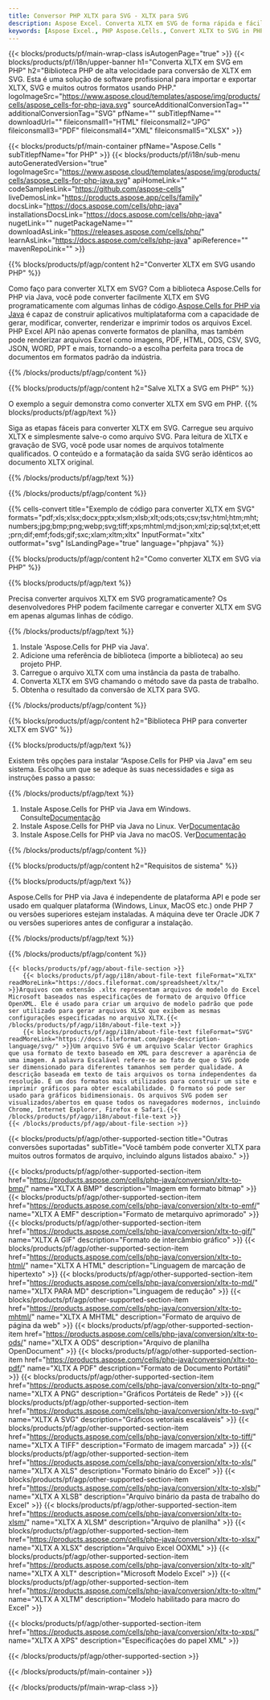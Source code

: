 ```yaml
---
title: Conversor PHP XLTX para SVG - XLTX para SVG
description: Aspose Excel. Converta XLTX em SVG de forma rápida e fácil com Aspose.Cells. PHP XLTX em SVG. PHP Salve XLTX em SVG. Salve XLTX como SVG usando PHP.
keywords: [Aspose Excel., PHP Aspose.Cells., Convert XLTX to SVG in PHP., Save XLTX to SVG using PHP., PHP XLTX to SVG saveformat., XLTX to SVG Converter., PHP Save XLTX as SVG]
---
```

{{< blocks/products/pf/main-wrap-class isAutogenPage="true" >}}
{{< blocks/products/pf/i18n/upper-banner h1="Converta XLTX em SVG em PHP" h2="Biblioteca PHP de alta velocidade para conversão de XLTX em SVG. Esta é uma solução de software profissional para importar e exportar XLTX, SVG e muitos outros formatos usando PHP." logoImageSrc="https://www.aspose.cloud/templates/aspose/img/products/cells/aspose_cells-for-php-java.svg" sourceAdditionalConversionTag="" additionalConversionTag="SVG" pfName="" subTitlepfName="" downloadUrl="" fileiconsmall1="HTML" fileiconsmall2="JPG" fileiconsmall3="PDF" fileiconsmall4="XML" fileiconsmall5="XLSX" >}}

{{< blocks/products/pf/main-container pfName="Aspose.Cells " subTitlepfName="for PHP" >}}
{{< blocks/products/pf/i18n/sub-menu autoGeneratedVersion="true" logoImageSrc="https://www.aspose.cloud/templates/aspose/img/products/cells/aspose_cells-for-php-java.svg" apiHomeLink="" codeSamplesLink="https://github.com/aspose-cells" liveDemosLink="https://products.aspose.app/cells/family" docsLink="https://docs.aspose.com/cells/php-java" installationsDocsLink="https://docs.aspose.com/cells/php-java" nugetLink="" nugetPackageName="" downloadAsLink="https://releases.aspose.com/cells/php/" learnAsLink="https://docs.aspose.com/cells/php-java" apiReference="" mavenRepoLink="" >}}


{{% blocks/products/pf/agp/content h2="Converter XLTX em SVG usando PHP" %}}

 Como faço para converter XLTX em SVG? Com a biblioteca Aspose.Cells for PHP via Java, você pode converter facilmente XLTX em SVG programaticamente com algumas linhas de código.[Aspose.Cells for PHP via Java](https://products.aspose.com/cells/php-java/) é capaz de construir aplicativos multiplataforma com a capacidade de gerar, modificar, converter, renderizar e imprimir todos os arquivos Excel. PHP Excel API não apenas converte formatos de planilha, mas também pode renderizar arquivos Excel como imagens, PDF, HTML, ODS, CSV, SVG, JSON, WORD, PPT e mais, tornando-o a escolha perfeita para troca de documentos em formatos padrão da indústria.
 
{{% /blocks/products/pf/agp/content %}}

{{% blocks/products/pf/agp/content h2="Salve XLTX a SVG em PHP" %}}

O exemplo a seguir demonstra como converter XLTX em SVG em PHP.
{{% blocks/products/pf/agp/text %}}

Siga as etapas fáceis para converter XLTX em SVG. Carregue seu arquivo XLTX e simplesmente salve-o como arquivo SVG. Para leitura de XLTX e gravação de SVG, você pode usar nomes de arquivos totalmente qualificados. O conteúdo e a formatação da saída SVG serão idênticos ao documento XLTX original.

{{% /blocks/products/pf/agp/text %}}

{{% /blocks/products/pf/agp/content %}}

{{% cells-convert title="Exemplo de código para converter XLTX em SVG" formats="pdf;xls;xlsx;docx;pptx;xlsm;xlsb;xlt;ods;ots;csv;tsv;html;htm;mht;numbers;jpg;bmp;png;webp;svg;tiff;xps;mhtml;md;json;xml;zip;sql;txt;et;ett;prn;dif;emf;fods;gif;sxc;xlam;xltm;xltx" InputFormat="xltx" outformat="svg" IsLandingPage="true" language="phpjava" %}}

{{% blocks/products/pf/agp/content h2="Como converter XLTX em SVG via PHP" %}}

{{% blocks/products/pf/agp/text %}}

Precisa converter arquivos XLTX em SVG programaticamente? Os desenvolvedores PHP podem facilmente carregar e converter XLTX em SVG em apenas algumas linhas de código.

{{% /blocks/products/pf/agp/text %}}

1.  Instale 'Aspose.Cells for PHP via Java'.
1.  Adicione uma referência de biblioteca (importe a biblioteca) ao seu projeto PHP.
1.  Carregue o arquivo XLTX com uma instância da pasta de trabalho.
1.  Converta XLTX em SVG chamando o método save da pasta de trabalho.
1.  Obtenha o resultado da conversão de XLTX para SVG.

{{% /blocks/products/pf/agp/content %}}

{{% blocks/products/pf/agp/content h2="Biblioteca PHP para converter XLTX em SVG" %}}

{{% blocks/products/pf/agp/text %}}

Existem três opções para instalar “Aspose.Cells for PHP via Java” em seu sistema. Escolha um que se adeque às suas necessidades e siga as instruções passo a passo:

{{% /blocks/products/pf/agp/text %}}

1.  Instale Aspose.Cells for PHP via Java em Windows. Consulte[Documentação](https://docs.aspose.com/cells/php-java/setup-and-installation-guidelines/#windows)
1.  Instale Aspose.Cells for PHP via Java no Linux. Ver[Documentação](https://docs.aspose.com/cells/php-java/setup-and-installation-guidelines/#linux)
1.  Instale Aspose.Cells for PHP via Java no macOS. Ver[Documentação](https://docs.aspose.com/cells/php-java/setup-and-installation-guidelines/#mac)

{{% /blocks/products/pf/agp/content %}}

{{% blocks/products/pf/agp/content h2="Requisitos de sistema" %}}

{{% blocks/products/pf/agp/text %}}

Aspose.Cells for PHP via Java é independente de plataforma API e pode ser usado em qualquer plataforma (Windows, Linux, MacOS etc.) onde PHP 7 ou versões superiores estejam instaladas. A máquina deve ter Oracle JDK 7 ou versões superiores antes de configurar a instalação.
 
{{% /blocks/products/pf/agp/text %}}


{{% /blocks/products/pf/agp/content %}}

<!-- aboutfile Starts -->
    {{< blocks/products/pf/agp/about-file-section >}}
        {{< blocks/products/pf/agp/i18n/about-file-text fileFormat="XLTX" readMoreLink="https://docs.fileformat.com/spreadsheet/xltx/" >}}Arquivos com extensão .xltx representam arquivos de modelo do Excel Microsoft baseados nas especificações de formato de arquivo Office OpenXML. Ele é usado para criar um arquivo de modelo padrão que pode ser utilizado para gerar arquivos XLSX que exibem as mesmas configurações especificadas no arquivo XLTX.{{< /blocks/products/pf/agp/i18n/about-file-text >}}
        {{< blocks/products/pf/agp/i18n/about-file-text fileFormat="SVG" readMoreLink="https://docs.fileformat.com/page-description-language/svg/" >}}Um arquivo SVG é um arquivo Scalar Vector Graphics que usa formato de texto baseado em XML para descrever a aparência de uma imagem. A palavra Escalável refere-se ao fato de que o SVG pode ser dimensionado para diferentes tamanhos sem perder qualidade. A descrição baseada em texto de tais arquivos os torna independentes da resolução. É um dos formatos mais utilizados para construir um site e imprimir gráficos para obter escalabilidade. O formato só pode ser usado para gráficos bidimensionais. Os arquivos SVG podem ser visualizados/abertos em quase todos os navegadores modernos, incluindo Chrome, Internet Explorer, Firefox e Safari.{{< /blocks/products/pf/agp/i18n/about-file-text >}}
    {{< /blocks/products/pf/agp/about-file-section >}}
<!-- aboutfile Ends -->

{{< blocks/products/pf/agp/other-supported-section title="Outras conversões suportadas" subTitle="Você também pode converter XLTX para muitos outros formatos de arquivo, incluindo alguns listados abaixo." >}}

{{< blocks/products/pf/agp/other-supported-section-item href="https://products.aspose.com/cells/php-java/conversion/xltx-to-bmp/" name="XLTX A BMP" description="Imagem em formato bitmap" >}}
{{< blocks/products/pf/agp/other-supported-section-item href="https://products.aspose.com/cells/php-java/conversion/xltx-to-emf/" name="XLTX A EMF" description="Formato de metarquivo aprimorado" >}}
{{< blocks/products/pf/agp/other-supported-section-item href="https://products.aspose.com/cells/php-java/conversion/xltx-to-gif/" name="XLTX A GIF" description="Formato de intercâmbio gráfico" >}}
{{< blocks/products/pf/agp/other-supported-section-item href="https://products.aspose.com/cells/php-java/conversion/xltx-to-html/" name="XLTX A HTML" description="Linguagem de marcação de hipertexto" >}}
{{< blocks/products/pf/agp/other-supported-section-item href="https://products.aspose.com/cells/php-java/conversion/xltx-to-md/" name="XLTX PARA MD" description="Linguagem de redução" >}}
{{< blocks/products/pf/agp/other-supported-section-item href="https://products.aspose.com/cells/php-java/conversion/xltx-to-mhtml/" name="XLTX A MHTML" description="Formato de arquivo de página da web" >}}
{{< blocks/products/pf/agp/other-supported-section-item href="https://products.aspose.com/cells/php-java/conversion/xltx-to-ods/" name="XLTX A ODS" description="Arquivo de planilha OpenDocument" >}}
{{< blocks/products/pf/agp/other-supported-section-item href="https://products.aspose.com/cells/php-java/conversion/xltx-to-pdf/" name="XLTX A PDF" description="Formato de Documento Portátil" >}}
{{< blocks/products/pf/agp/other-supported-section-item href="https://products.aspose.com/cells/php-java/conversion/xltx-to-png/" name="XLTX A PNG" description="Gráficos Portáteis de Rede" >}}
{{< blocks/products/pf/agp/other-supported-section-item href="https://products.aspose.com/cells/php-java/conversion/xltx-to-svg/" name="XLTX A SVG" description="Gráficos vetoriais escaláveis" >}}
{{< blocks/products/pf/agp/other-supported-section-item href="https://products.aspose.com/cells/php-java/conversion/xltx-to-tiff/" name="XLTX A TIFF" description="Formato de imagem marcada" >}}
{{< blocks/products/pf/agp/other-supported-section-item href="https://products.aspose.com/cells/php-java/conversion/xltx-to-xls/" name="XLTX A XLS" description="Formato binário do Excel" >}}
{{< blocks/products/pf/agp/other-supported-section-item href="https://products.aspose.com/cells/php-java/conversion/xltx-to-xlsb/" name="XLTX A XLSB" description="Arquivo binário da pasta de trabalho do Excel" >}}
{{< blocks/products/pf/agp/other-supported-section-item href="https://products.aspose.com/cells/php-java/conversion/xltx-to-xlsm/" name="XLTX A XLSM" description="Arquivo de planilha" >}}
{{< blocks/products/pf/agp/other-supported-section-item href="https://products.aspose.com/cells/php-java/conversion/xltx-to-xlsx/" name="XLTX A XLSX" description="Arquivo Excel OOXML" >}}
{{< blocks/products/pf/agp/other-supported-section-item href="https://products.aspose.com/cells/php-java/conversion/xltx-to-xlt/" name="XLTX A XLT" description="Microsoft Modelo Excel" >}}
{{< blocks/products/pf/agp/other-supported-section-item href="https://products.aspose.com/cells/php-java/conversion/xltx-to-xltm/" name="XLTX A XLTM" description="Modelo habilitado para macro do Excel" >}}

{{< blocks/products/pf/agp/other-supported-section-item href="https://products.aspose.com/cells/php-java/conversion/xltx-to-xps/" name="XLTX A XPS" description="Especificações do papel XML" >}}

{{< /blocks/products/pf/agp/other-supported-section >}}

{{< /blocks/products/pf/main-container >}}
    
{{< /blocks/products/pf/main-wrap-class >}}
